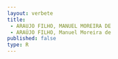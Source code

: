 ```yaml
---
layout: verbete
title:
 - ARAUJO FILHO, MANUEL MOREIRA DE
 - ARAÚJO FILHO, Manuel Moreira de
published: false
type: R
---
```


